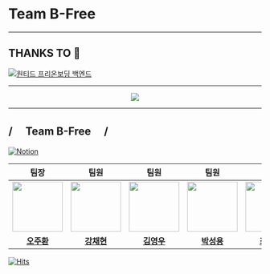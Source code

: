 # Team B-Free

---

<div>
<h2>THANKS TO 🙏</h2>
</div>

[![원티드 프리온보딩 백엔드](https://camo.githubusercontent.com/4290e95a555775848d03434080be4832b2d713061f133281be39cf8dadc46ba6/68747470733a2f2f7374617469632e77616e7465642e636f2e6b722f696d616765732f6576656e74732f313935342f61343434393033352e6a7067)](https://www.wanted.co.kr/events/pre_ob_be_3)

---

<p align="center">
    <img src="https://readme-stickers.vercel.app/api/korepos/medium?owner=Team-B-Free&repo=github&theme=white"/>
</p>

---

<h2> /　 Team B-Free  　/</h2>

[<img alt="Notion" src ="https://img.shields.io/badge/Notion-white.svg?&style=for-the-badge&logo=Notion&logoColor=black" target="_blank">](https://seasoned-lady-13e.notion.site/B-Free-aa588d84d7ec40b28ac68c46b8db5edd)

|                                                                        팀장                                                                         |                                                                        팀원                                                                         |                                                                           팀원                                                                           |                                                                          팀원                                                                          |                                                                          팀원                                                                           |                                            팀원                                            |
| :-------------------------------------------------------------------------------------------------------------------------------------------------: | :-------------------------------------------------------------------------------------------------------------------------------------------------: | :------------------------------------------------------------------------------------------------------------------------------------------------------: | :----------------------------------------------------------------------------------------------------------------------------------------------------: | :-----------------------------------------------------------------------------------------------------------------------------------------------------: | :----------------------------------------------------------------------------------------: |
| <a href="https://github.com/juhwano" target="_blank"><img src="https://avatars.githubusercontent.com/u/77667889?v=4" width="100" height="100"/></a> | <a href="https://github.com/KCH6937" target="_blank"><img src="https://avatars.githubusercontent.com/u/48710060?v=4" width="100" height="100"/></a> | <a href="https://github.com/whoamixzerone" target="_blank"><img src="https://avatars.githubusercontent.com/u/67082984?v=" width="100" height="100"/></a> | <a href="https://github.com/StarFace90" target="_blank"><img src="https://avatars.githubusercontent.com/u/77761615?v=4" width="100" height="100"/></a> | <a href="https://github.com/chldppwls12" target="_blank"><img src="https://avatars.githubusercontent.com/u/63734765?v=4" width="100" height="100"/></a> | <img src="https://avatars.githubusercontent.com/u/57566889?v=4" width="100" height="100"/> |
|                                         <a href="https://github.com/juhwano" target="_blank">**오주환**</a>                                         |                                         <a href="https://github.com/KCH6937" target="_blank">**강채현**</a>                                         |                                        <a href="https://github.com/whoamixzerone" target="_blank">**김영우**</a>                                         |                                         <a href="https://github.com/StarFace90" target="_blank">**박성용**</a>                                         |                                         <a href="https://github.com/chldppwls12" target="_blank">**최예진**</a>                                         |                                           이지민                                           |

[![Hits](https://hits.seeyoufarm.com/api/count/incr/badge.svg?url=https%3A%2F%2Fgithub.com%2Fteam-B-free%2Fhit-counter&count_bg=%23333333&title_bg=%23000000&icon=github.svg&icon_color=%23FFFFFF&title=%EB%B0%A9%EB%AC%B8%ED%95%B4%EC%A3%BC%EC%85%94%EC%84%9C+%EA%B0%90%EC%82%AC%ED%95%A9%EB%8B%88%EB%8B%A4+%F0%9F%98%84&edge_flat=false)](https://hits.seeyoufarm.com)
